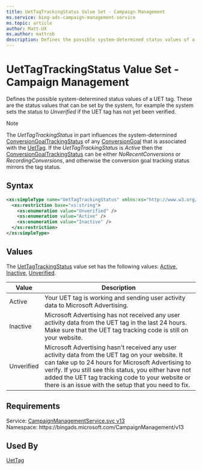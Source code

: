 ```yaml
---
title: UetTagTrackingStatus Value Set - Campaign Management
ms.service: bing-ads-campaign-management-service
ms.topic: article
author: Matt-UX
ms.author: mattrob
description: Defines the possible system-determined status values of a UET tag.
---
```

# UetTagTrackingStatus Value Set - Campaign Management
Defines the possible system-determined status values of a UET tag. These are the status values that can be set by the system, for example the system sets the status to *Unverified* if the UET tag has not yet been verified. 

> [!NOTE]
> The *UetTagTrackingStatus* in part influences the system-determined [ConversionGoalTrackingStatus](conversiongoaltrackingstatus.md) of any [ConversionGoal](conversiongoal.md) that is associated with the [UetTag](uettag.md). If the *UetTagTrackingStatus* is *Active* then the [ConversionGoalTrackingStatus](conversiongoaltrackingstatus.md) can be either *NoRecentConversions* or *RecordingConversions*, and otherwise the conversion goal tracking status mirrors the tag status.  

## Syntax
```xml
<xs:simpleType name="UetTagTrackingStatus" xmlns:xs="http://www.w3.org/2001/XMLSchema">
  <xs:restriction base="xs:string">
    <xs:enumeration value="Unverified" />
    <xs:enumeration value="Active" />
    <xs:enumeration value="Inactive" />
  </xs:restriction>
</xs:simpleType>
```

## <a name="values"></a>Values

The [UetTagTrackingStatus](uettagtrackingstatus.md) value set has the following values: [Active](#active), [Inactive](#inactive), [Unverified](#unverified).

|Value|Description|
|-----------|---------------|
|<a name="active"></a>Active| Your UET tag is working and sending user activity data to Microsoft Advertising.|
|<a name="inactive"></a>Inactive|Microsoft Advertising has not received any user activity data from the UET tag in the last 24 hours. Make sure that the UET tag tracking code is still on your website.|
|<a name="unverified"></a>Unverified|Microsoft Advertising hasn't received any user activity data from the UET tag on your website. It can take up to 24 hours for Microsoft Advertising to verify. If you still see this status, you either have not added the UET tag tracking code to your website or there is an issue with the setup that you need to fix.|

## Requirements
Service: [CampaignManagementService.svc v13](https://campaign.api.bingads.microsoft.com/Api/Advertiser/CampaignManagement/v13/CampaignManagementService.svc)  
Namespace: https\://bingads.microsoft.com/CampaignManagement/v13  

## Used By
[UetTag](uettag.md)  
